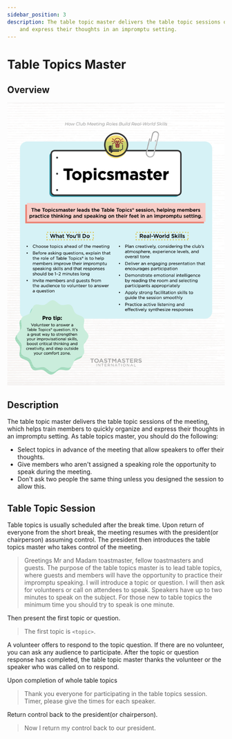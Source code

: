 ```yaml
---
sidebar_position: 3
description: The table topic master delivers the table topic sessions of the meeting, which helps train members to quickly organize
    and express their thoughts in an impromptu setting. 
---
```


# Table Topics Master

## Overview 

![table-topics-master-overview.png](table-topics-master-overview.png)

## Description

The table topic master delivers the table topic sessions of the meeting, which helps train members to quickly organize
and express their thoughts in an impromptu setting. As table topics master, you should do the following:

- Select topics in advance of the meeting that allow speakers to offer their thoughts.
- Give members who aren't assigned a speaking role the opportunity to speak during the meeting.
- Don't ask two people the same thing unless you designed the session to allow this.

## Table Topic Session

Table topics is usually scheduled after the break time. Upon return of everyone from the short break, the meeting
resumes with the president(or chairperson) assuming control. The president then introduces the table topics master who
takes control of the meeting.

> Greetings Mr and Madam toastmaster, fellow toastmasters and guests. The purpose of the table topics master is to lead
> table topics, where guests and members will have the opportunity to practice their impromptu speaking. I will
> introduce a topic or question. I will then ask for volunteers or call on attendees to speak. Speakers have up to two
> minutes to speak on the subject. For those new to table topics the minimum time you should try to speak is one minute.

Then present the first topic or question.

> The first topic is `<topic>`.

A volunteer offers to respond to the topic question. If there are no volunteer, you can ask any audience to participate.
After the topic or question response has completed, the table topic master thanks the volunteer or the speaker who was
called on to respond.

Upon completion of whole table topics

> Thank you everyone for participating in the table topics session. Timer, please give the times for each speaker.

Return control back to the president(or chairperson).

> Now I return my control back to our president. 

